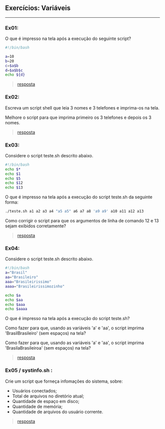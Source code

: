 ## Exercícios: Variáveis
 - - - - - - - 
### Ex01:

O que é impresso na tela após a execução do seguinte script?

```bash
#!/bin/bash

a=10
b=20
c=$a$b
d=$a$b$c
echo ${d}
```
> [resposta](https://github.com/yanevasquez/Shellscript_study/blob/master/basic/01.variaveis/ex1.sh)
### Ex02:

 Escreva um script shell que leia 3 nomes e 3 telefones e imprima-os na tela.

 Melhore o script para que imprima primeiro os 3 telefones e depois os 3 nomes.

> [resposta](https://github.com/yanevasquez/Shellscript_study/blob/master/basic/01.variaveis/ex2.sh)

### Ex03:

Considere o script teste.sh descrito abaixo.
```bash 
#!/bin/bash
echo $*
echo $1
echo $5
echo $12
echo $13
```
O que é impresso na tela após a execução do script teste.sh da seguinte forma:
```bash
./teste.sh a1 a2 a3 a4 "a5 a5" a6 a7 a8 'a9 a9' a10 a11 a12 a13
```
Como corrigir o script para que os argumentos de linha de comando 12 e 13 sejam exibidos corretamente?

> [resposta](https://github.com/yanevasquez/Shellscript_study/blob/master/basic/01.variaveis/ex3.sh)

### Ex04:
Considere o script teste.sh descrito abaixo.
```bash
#!/bin/bash
a="Brasil"
aa="Brasileiro"
aaa="Brasileirissimo"
aaaa="Brasileirissimozinho"

echo $a
echo $aa
echo $aaa
echo $aaaa
```
O que é impresso na tela após a execução do script teste.sh?

Como fazer para que, usando as variáveis 'a' e 'aa', o script imprima 'BrasilBrasileiro' (sem espaços) na tela?

Como fazer para que, usando as variáveis 'a' e 'aa', o script imprima 'BrasilaBrasileiroa' (sem espaços) na tela?

> [resposta](https://github.com/yanevasquez/Shellscript_study/blob/master/basic/01.variaveis/ex1.sh)


### Ex05 / systinfo.sh : 

Crie um script que forneça infomações do sistema, sobre: 
 * Usuários conectados;
 * Total de arquivos no diretório atual;
 * Quantidade de espaço em disco;
 * Quantidade de memória;
 * Quantidade de arquivos do usuário corrente. 

> [resposta](https://github.com/yanevasquez/Shellscript_study/blob/master/basic/01.variaveis/systinfo.sh)


